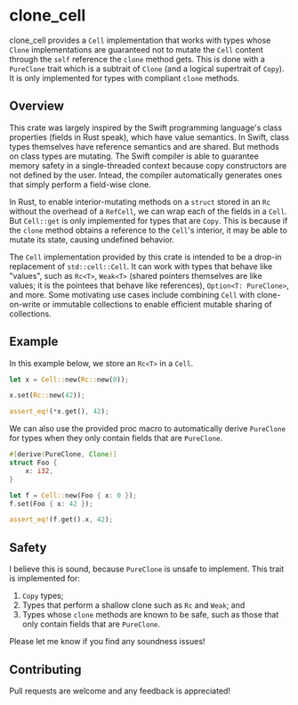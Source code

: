# clone_cell

clone_cell provides a `Cell` implementation that works with types whose `Clone` implementations are guaranteed not to mutate the `Cell` content through the `self` reference the `clone` method gets. This is done with a `PureClone` trait which is a subtrait of `Clone` (and a logical supertrait of `Copy`). It is only implemented for types with compliant `clone` methods.

## Overview

This crate was largely inspired by the Swift programming language's class properties (fields in Rust speak), which have value semantics. In Swift, class types themselves have reference semantics and are shared. But methods on class types are mutating. The Swift compiler is able to guarantee memory safety in a single-threaded context because copy constructors are not defined by the user. Intead, the compiler automatically generates ones that simply perform a field-wise clone.

In Rust, to enable interior-mutating methods on a `struct` stored in an `Rc` without the overhead of a `RefCell`, we can wrap each of the fields in a `Cell`. But `Cell::get` is only implemented for types that are `Copy`. This is because if the `clone` method obtains a reference to the `Cell`'s interior, it may be able to mutate its state, causing undefined behavior.

The `Cell` implementation provided by this crate is intended to be a drop-in replacement of `std::cell::Cell`. It can work with types that behave like "values", such as `Rc<T>`, `Weak<T>` (shared pointers themselves are like values; it is the pointees that behave like references), `Option<T: PureClone>`, and more. Some motivating use cases include combining `Cell` with clone-on-write or immutable collections to enable efficient mutable sharing of collections.

## Example

In this example below, we store an `Rc<T>` in a `Cell`.
```rust
let x = Cell::new(Rc::new(0));

x.set(Rc::new(42));

assert_eq!(*x.get(), 42);
```

We can also use the provided proc macro to automatically derive `PureClone` for types when they only contain fields that are `PureClone`.
```rust
#[derive(PureClone, Clone)]
struct Foo {
    x: i32,
}

let f = Cell::new(Foo { x: 0 });
f.set(Foo { x: 42 });

assert_eq!(f.get().x, 42);
```

## Safety

I believe this is sound, because `PureClone` is unsafe to implement. This trait is implemented for:
1. `Copy` types;
2. Types that perform a shallow clone such as `Rc` and `Weak`; and
3. Types whose `clone` methods are known to be safe, such as those that only contain fields that are `PureClone`.

Please let me know if you find any soundness issues!

## Contributing

Pull requests are welcome and any feedback is appreciated!